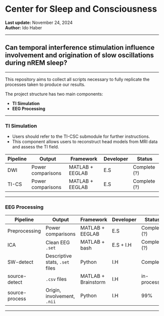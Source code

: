 
# Center for Sleep and Consciousness  
**Last update:** November 24, 2024  
**Author:** Ido Haber  

---

## Can temporal interference stimulation influence involvement and origination of slow oscillations during nREM sleep?

---

This repository aims to collect all scripts necessary to fully replicate the processes taken to produce our results.

The project structure has two main components:
- **TI Simulation**
- **EEG Processing**

---

### TI Simulation

- Users should refer to the TI-CSC submodule for further instructions.
- This component allows users to reconstruct head models from MRI data and assess the TI field.
  
| Pipeline             | Output                        | Framework         | Developer  | Status |
|----------------------|-------------------------------|-------------------|------------|--------|
| DWI                  | Power comparisons             | MATLAB + EEGLAB   | E.S        | Complete (?)|
| TI-CS                | Power comparisons             | MATLAB + EEGLAB   | E.S        | Complete (?)|

---

### EEG Processing

| Pipeline             | Output                        | Framework         | Developer  | Status |
|----------------------|-------------------------------|-------------------|------------|--------|
| Preprocessing        | Power comparisons             | MATLAB + EEGLAB   | E.S        | Complete (?)|
| ICA                  | Clean EEG `.set`              | MATLAB + bash     | E.S + I.H  | Complete (?)| 
| SW-detect            | Descriptive stats, `.set` files | Python           | I.H       | Complete |
| source-detect        | `.csv` files                  | MATLAB + Brainstorm | I.H      | in-process |
| source-process       | Origin, involvement, `.nii`   | Python            | I.H        | 99% | 

---


